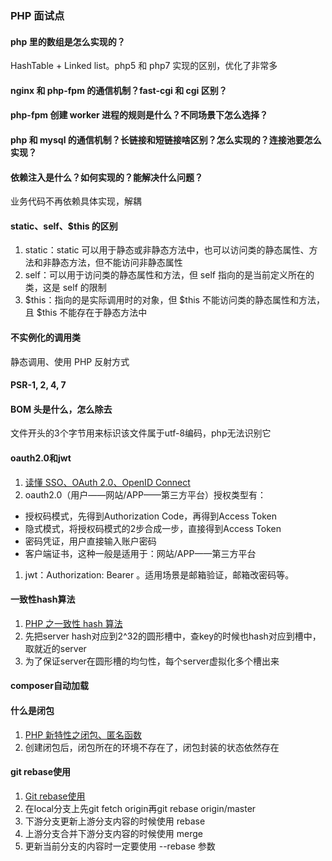 ### PHP 面试点

#### php 里的数组是怎么实现的？
HashTable + Linked list。php5 和 php7 实现的区别，优化了非常多

#### nginx 和 php-fpm 的通信机制？fast-cgi 和 cgi 区别？

#### php-fpm 创建 worker 进程的规则是什么？不同场景下怎么选择？

#### php 和 mysql 的通信机制？长链接和短链接啥区别？怎么实现的？连接池要怎么实现？

#### 依赖注入是什么？如何实现的？能解决什么问题？
业务代码不再依赖具体实现，解耦

#### static、self、$this 的区别
1. static：static 可以用于静态或非静态方法中，也可以访问类的静态属性、方法和非静态方法，但不能访问非静态属性
1. self：可以用于访问类的静态属性和方法，但 self 指向的是当前定义所在的类，这是 self 的限制
1. $this：指向的是实际调用时的对象，但 $this 不能访问类的静态属性和方法，且 $this 不能存在于静态方法中

#### 不实例化的调用类
静态调用、使用 PHP 反射方式

#### PSR-1, 2, 4, 7

#### BOM 头是什么，怎么除去
文件开头的3个字节用来标识该文件属于utf-8编码，php无法识别它

#### oauth2.0和jwt
1. [读懂 SSO、OAuth 2.0、OpenID Connect](http://jiangew.me/sso-openid-connect/)
1. oauth2.0（用户——网站/APP——第三方平台）授权类型有：
 * 授权码模式，先得到Authorization Code，再得到Access Token
 * 隐式模式，将授权码模式的2步合成一步，直接得到Access Token
 * 密码凭证，用户直接输入账户密码
 * 客户端证书，这种一般是适用于：网站/APP——第三方平台
1. jwt：Authorization: Bearer <token>。适用场景是邮箱验证，邮箱改密码等。

#### 一致性hash算法
1. [PHP 之一致性 hash 算法](https://learnku.com/articles/30269)
1. 先把server hash对应到2^32的圆形槽中，查key的时候也hash对应到槽中，取就近的server
1. 为了保证server在圆形槽的均匀性，每个server虚拟化多个槽出来

#### composer自动加载

#### 什么是闭包
1. [PHP 新特性之闭包、匿名函数](https://learnku.com/articles/5388)
1. 创建闭包后，闭包所在的环境不存在了，闭包封装的状态依然存在

#### git rebase使用
1. [Git rebase使用](https://www.jianshu.com/p/f7ed3dd0d2d8)
1. 在local分支上先git fetch origin再git rebase origin/master
1. 下游分支更新上游分支内容的时候使用 rebase
1. 上游分支合并下游分支内容的时候使用 merge
1. 更新当前分支的内容时一定要使用 --rebase 参数


